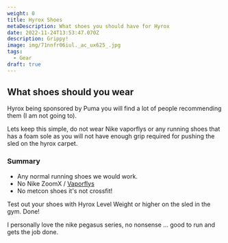```yaml
---
weight: 0
title: Hyrox Shoes
metaDescription: What shoes you should have for Hyrox
date: 2022-11-24T13:53:47.070Z
description: Grippy!
image: img/71nnfr06iul._ac_ux625_.jpg
tags:
  - Gear
draft: true
---
```

## What shoes should you wear 

Hyrox being sponsored by Puma you will find a lot of people recommending them (I am not going to). 

Lets keep this simple, do not wear Nike vaporflys or any running shoes that has a foam sole as you will not have enough grip required for pushing the sled on the hyrox carpet.

### Summary

* Any normal running shoes we would work. 
* No Nike ZoomX / [Vaporflys](https://www.nike.com/gb/running/vaporfly)
* No metcon shoes it's not crossfit!



Test out your shoes with Hyrox Level Weight or higher on the sled in the gym. Done!

I personally love the nike pegasus series, no nonsense ... good to run and gets the job done.